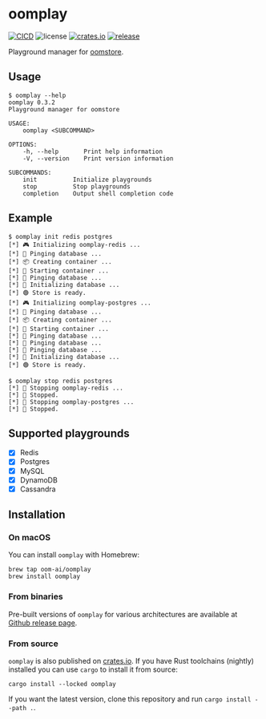 # oomplay

[![CICD](https://github.com/oom-ai/oomplay/actions/workflows/CICD.yml/badge.svg)](https://github.com/oom-ai/oomplay/actions/workflows/CICD.yml)
![license](https://img.shields.io/badge/license-%20MIT/Apache--2.0-blue.svg)
[![crates.io](https://img.shields.io/crates/v/oomplay.svg?colorB=319e8c)](https://crates.io/crates/oomplay)
[![release](https://img.shields.io/badge/Release-%20Linux%20|%20OSX%20|%20Win%20-orange.svg)](https://github.com/oom-ai/oomplay/releases)


Playground manager for [oomstore](https://github.com/oom-ai/oomstore).

## Usage

```help
$ oomplay --help
oomplay 0.3.2
Playground manager for oomstore

USAGE:
    oomplay <SUBCOMMAND>

OPTIONS:
    -h, --help       Print help information
    -V, --version    Print version information

SUBCOMMANDS:
    init          Initialize playgrounds
    stop          Stop playgrounds
    completion    Output shell completion code
```

## Example

```
$ oomplay init redis postgres
[*] 🎮 Initializing oomplay-redis ...
[*] 📡 Pinging database ...
[*] 📦 Creating container ...
[*] 🚀 Starting container ...
[*] 📡 Pinging database ...
[*] 💫 Initializing database ...
[*] 🟢 Store is ready.
[*] 🎮 Initializing oomplay-postgres ...
[*] 📡 Pinging database ...
[*] 📦 Creating container ...
[*] 🚀 Starting container ...
[*] 📡 Pinging database ...
[*] 📡 Pinging database ...
[*] 📡 Pinging database ...
[*] 💫 Initializing database ...
[*] 🟢 Store is ready.
```

```
$ oomplay stop redis postgres
[*] 🔌 Stopping oomplay-redis ...
[*] 🔴 Stopped.
[*] 🔌 Stopping oomplay-postgres ...
[*] 🔴 Stopped.
```

## Supported playgrounds

- [x] Redis
- [x] Postgres
- [x] MySQL
- [x] DynamoDB
- [x] Cassandra

## Installation

### On macOS

You can install `oomplay` with Homebrew:

```
brew tap oom-ai/oomplay
brew install oomplay
```

### From binaries

Pre-built versions of `oomplay` for various architectures are available at [Github release page](https://github.com/oom-ai/oomplay/releases).

### From source

`oomplay` is also published on [crates.io](https://crates.io). If you have Rust toolchains (nightly) installed you can use `cargo` to install it from source:

```
cargo install --locked oomplay
```

If you want the latest version, clone this repository and run `cargo install --path .`.

